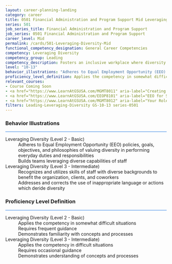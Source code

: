 ```yaml
---
layout: career-planning-landing
category: career
title: 0501 Financial Administration and Program Support Mid Leveraging Diversity
series: 501
job_series_title: Financial Administration and Program Support
job_series: 0501 Financial Administration and Program Support
career_level: Mid
permalink: /cards/501-Leveraging-Diversity-Mid
functional_competency_designation: General Career Competencies
competency: Leveraging Diversity
competency_group: Leading
competency_description: Fosters an inclusive workplace where diversity and individual differences are valued and leveraged to achieve the vision and mission of the organization.
level: "10-13"
behavior_illustrations: "Adheres to Equal Employment Opportunity (EEO) policies, goals, objectives, and philosophies of valuing diversity in performing everyday duties and responsibilities ? Builds teams leveraging diverse capabilities of staff ? Recognizes and utilizes skills of staff with diverse backgrounds to benefit the organization, clients, and coworkers ? Addresses and corrects the use of inappropriate language or actions which deride diversity"
proficiency_level_definition: Applies the competency in somewhat difficult situations ? Requires frequent guidance ? Demonstrates familiarity with concepts and processes ? Applies the competency in difficult situations ? Requires occasional guidance ? Demonstrates understanding of concepts and processes
relevant_courses: 
- Course Coming Soon
- <a href="https://www.LearnAtGSUSA.com/MGMT8011" aria-label="Creating A Culture of Diversity, Equity, Inclusion and Accessibility in Government (MGMT8011), GSU - https://www.LearnAtGSUSA.com/MGMT8011">Creating A Culture of Diversity, Equity, Inclusion and Accessibility in Government (MGMT8011), GSU</a>
- <a href="https://www.LearnAtGSUSA.com/EEOP8101" aria-label="EEO for Supervisors and Managers (EEOP8101), GSU - https://www.LearnAtGSUSA.com/EEOP8101">EEO for Supervisors and Managers (EEOP8101), GSU</a>
- <a href="https://www.LearnAtGSUSA.com/MGMT8012" aria-label="Your Role in Creating a Culture of Diversity, Equity, Inclusion and Accessibility in Government (DEIA) (MGMT8012), GSU - https://www.LearnAtGSUSA.com/MGMT8012">Your Role in Creating a Culture of Diversity, Equity, Inclusion and Accessibility in Government (DEIA) (MGMT8012), GSU</a>
filters: Leading-Leveraging-Diversity GS-10-13 series-0501
---
```


<div class="desktop:grid-col-6 margin-y-3">
  <div class="border-top-2 bg-white padding-3 shadow-5 height-full members-hover border-1px button-border border-top-blue radius-lg card-text-color">
    <h3>Behavior Illustrations</h3>
    <hr style="background-color: #1b74e0 !important;"/>
    <dl class="text-base card-content-color"><dt>Leveraging Diversity (Level 2 - Basic)</dt><dd>Adheres to Equal Employment Opportunity (EEO) policies, goals, objectives, and philosophies of valuing diversity in performing everyday duties and responsibilities </dd><dd> Builds teams leveraging diverse capabilities of staff</dd><dt>Leveraging Diversity (Level 3 - Intermediate)</dt><dd>Recognizes and utilizes skills of staff with diverse backgrounds to benefit the organization, clients, and coworkers </dd><dd> Addresses and corrects the use of inappropriate language or actions which deride diversity</dd></dl>
  </div>
</div>
<div class="desktop:grid-col-6 margin-y-3">
  <div class="border-top-2 bg-white padding-3 shadow-5 height-full members-hover border-1px button-border border-top-blue radius-lg card-text-color">
    <h3>Proficiency Level Definition</h3>
     <hr style="background-color: #1b74e0 !important;"/>
    <dl class="text-base card-content-color"><dt>Leveraging Diversity (Level 2 - Basic)</dt><dd>Applies the competency in somewhat difficult situations </dd><dd> Requires frequent guidance </dd><dd> Demonstrates familiarity with concepts and processes</dd><dt>Leveraging Diversity (Level 3 - Intermediate)</dt><dd>Applies the competency in difficult situations </dd><dd> Requires occasional guidance </dd><dd> Demonstrates understanding of concepts and processes</dd></dl>
  </div>
</div>